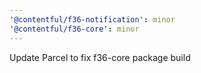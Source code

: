 ```yaml
---
'@contentful/f36-notification': minor
'@contentful/f36-core': minor
---
```


Update Parcel to fix f36-core package build
